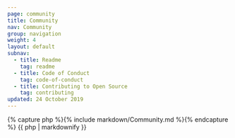 ```yaml
---
page: community
title: Community
nav: Community
group: navigation
weight: 4
layout: default
subnav:
  - title: Readme
    tag: readme
  - title: Code of Conduct
    tag: code-of-conduct
  - title: Contributing to Open Source
    tag: contributing
updated: 24 October 2019
---
```


<div class="docs-section">
		{% capture php %}{% include markdown/Community.md %}{% endcapture %}
		{{ php | markdownify }}
</div>
